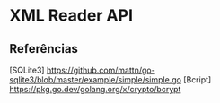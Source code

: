 # XML Reader API

## Referências
[SQLite3] https://github.com/mattn/go-sqlite3/blob/master/example/simple/simple.go
[Bcript] https://pkg.go.dev/golang.org/x/crypto/bcrypt